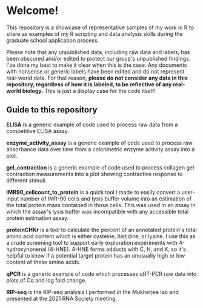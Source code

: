 # Welcome! 

This repository is a showcase of representative samples of my work in R to share as examples of my R scripting and data analysis skills during the graduate school application process.

Please note that any unpublished data, including raw data and labels, has been obscured and/or edited to protect our group's unpublished findings. I've done my best to make it clear when this is the case. Any documents with nonsense or generic labels have been edited and do not represent real-world data. For that reason, **please do not consider any data in this repository, regardless of how it is labeled, to be reflective of any real-world biology.** This is just a display case for the code itself!

## Guide to this repository

**ELISA** is a generic example of code used to process raw data from a competitive ELISA assay.

**enzyme_activity_assay** is a generic example of code used to process raw absorbance data over time from a colorimetric enzyme activity assay into a plot. 

**gel_contraction** is a generic example of code used to process collagen gel contraction measurements into a plot showing contractive response to different stimuli.

**IMR90_cellcount_to_protein** is a quick tool I made to easily convert a user-input number of IMR-90 cells and lysis buffer volume into an estimation of the total protein mass contained in those cells. This was used in an assay in which the assay's lysis buffer was incompatible with any accessible total protein estimation assay.

**proteinCHKr** is a tool to calculate the percent of an annotated protein's total amino acid content which is either cysteine, histidine, or lysine. I use this as a crude screening tool to support early exploration experiments with 4-hydroxynonenal (4-HNE). 4-HNE forms adducts with C, H, and K, so it's helpful to know if a potential target protein has an unusually high or low content of these amino acids.

**qPCR** is a generic example of code which processes qRT-PCR raw data into plots of Cq and log fold change.

**RIP-seq** is the RIP-seq analysis I performed in the Mukherjee lab and presented at the 2021 RNA Society meeting.
